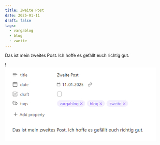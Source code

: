 ```yaml
---
title: Zweite Post
date: 2025-01-11
draft: false
tags:
  - vargablog
  - blog
  - zweite
---
```

Das ist mein zweites Post. Ich hoffe es gefällt euch richtig gut.

!![Image Description](/images/Pasted%20image%2020250111192034.png)